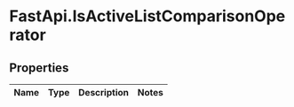 # FastApi.IsActiveListComparisonOperator

## Properties
Name | Type | Description | Notes
------------ | ------------- | ------------- | -------------
